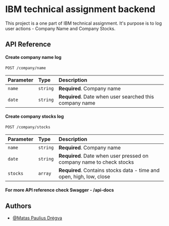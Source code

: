 
# IBM technical assignment backend

This project is a one part of IBM technical assignment. 
It's purpose is to log user actions - Company Name and Company Stocks.



## API Reference

#### Create company name log

```http
POST /company/name
```

| Parameter | Type     | Description                |
| :-------- | :------- | :------------------------- |
| `name` | `string` | **Required**. Company name    |
| `date` | `string` | **Required**. Date when user searched this company name |

#### Create company stocks log

```http
POST /company/stocks
```

| Parameter | Type     | Description                |
| :-------- | :------- | :------------------------- |
| `name` | `string` | **Required**. Company name    |
| `date` | `string` | **Required**. Date when user pressed on company name to check stocks |
| `stocks` | `array` | **Required**. Contains stocks data - time and open, high, low, close|


#### For more API reference check Swagger - /api-docs


## Authors

- [@Matas Paulius Drėgva](https://github.com/Jok3r182)

